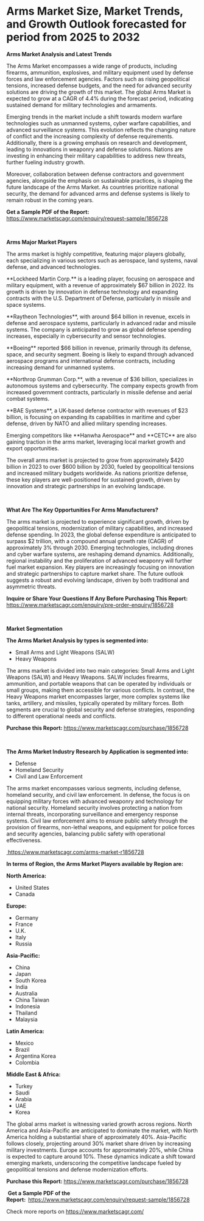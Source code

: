 <p><h1>Arms Market Size, Market Trends, and Growth Outlook forecasted for period from 2025 to 2032</h1></p><p><strong>Arms Market Analysis and Latest Trends</strong></p>
<p><p>The Arms Market encompasses a wide range of products, including firearms, ammunition, explosives, and military equipment used by defense forces and law enforcement agencies. Factors such as rising geopolitical tensions, increased defense budgets, and the need for advanced security solutions are driving the growth of this market. The global Arms Market is expected to grow at a CAGR of 4.4% during the forecast period, indicating sustained demand for military technologies and armaments.</p><p>Emerging trends in the market include a shift towards modern warfare technologies such as unmanned systems, cyber warfare capabilities, and advanced surveillance systems. This evolution reflects the changing nature of conflict and the increasing complexity of defense requirements. Additionally, there is a growing emphasis on research and development, leading to innovations in weaponry and defense solutions. Nations are investing in enhancing their military capabilities to address new threats, further fueling industry growth.</p><p>Moreover, collaboration between defense contractors and government agencies, alongside the emphasis on sustainable practices, is shaping the future landscape of the Arms Market. As countries prioritize national security, the demand for advanced arms and defense systems is likely to remain robust in the coming years.</p></p>
<p><strong>Get a Sample PDF of the Report:&nbsp;</strong> <a href="https://www.marketscagr.com/enquiry/request-sample/1856728?utm_campaign=2634&utm_medium=2&utm_source=Github&utm_content=ia&utm_term=10042025&utm_id=arms">https://www.marketscagr.com/enquiry/request-sample/1856728</a></p>
<p>&nbsp;</p>
<p><strong>Arms Major Market Players</strong></p>
<p><p>The arms market is highly competitive, featuring major players globally, each specializing in various sectors such as aerospace, land systems, naval defense, and advanced technologies.</p><p>**Lockheed Martin Corp.** is a leading player, focusing on aerospace and military equipment, with a revenue of approximately $67 billion in 2022. Its growth is driven by innovation in defense technology and expanding contracts with the U.S. Department of Defense, particularly in missile and space systems.</p><p>**Raytheon Technologies**, with around $64 billion in revenue, excels in defense and aerospace systems, particularly in advanced radar and missile systems. The company is anticipated to grow as global defense spending increases, especially in cybersecurity and sensor technologies.</p><p>**Boeing** reported $66 billion in revenue, primarily through its defense, space, and security segment. Boeing is likely to expand through advanced aerospace programs and international defense contracts, including increasing demand for unmanned systems.</p><p>**Northrop Grumman Corp.**, with a revenue of $36 billion, specializes in autonomous systems and cybersecurity. The company expects growth from increased government contracts, particularly in missile defense and aerial combat systems.</p><p>**BAE Systems**, a UK-based defense contractor with revenues of $23 billion, is focusing on expanding its capabilities in maritime and cyber defense, driven by NATO and allied military spending increases.</p><p>Emerging competitors like **Hanwha Aerospace** and **CETC** are also gaining traction in the arms market, leveraging local market growth and export opportunities.</p><p>The overall arms market is projected to grow from approximately $420 billion in 2023 to over $600 billion by 2030, fueled by geopolitical tensions and increased military budgets worldwide. As nations prioritize defense, these key players are well-positioned for sustained growth, driven by innovation and strategic partnerships in an evolving landscape.</p></p>
<p>&nbsp;</p>
<p><strong>What Are The Key Opportunities For Arms Manufacturers?</strong></p>
<p><p>The arms market is projected to experience significant growth, driven by geopolitical tensions, modernization of military capabilities, and increased defense spending. In 2023, the global defense expenditure is anticipated to surpass $2 trillion, with a compound annual growth rate (CAGR) of approximately 3% through 2030. Emerging technologies, including drones and cyber warfare systems, are reshaping demand dynamics. Additionally, regional instability and the proliferation of advanced weaponry will further fuel market expansion. Key players are increasingly focusing on innovation and strategic partnerships to capture market share. The future outlook suggests a robust and evolving landscape, driven by both traditional and asymmetric threats.</p></p>
<p><strong>Inquire or Share Your Questions If Any Before Purchasing This Report:</strong> <a href="https://www.marketscagr.com/enquiry/pre-order-enquiry/1856728?utm_campaign=2634&utm_medium=2&utm_source=Github&utm_content=ia&utm_term=10042025&utm_id=arms">https://www.marketscagr.com/enquiry/pre-order-enquiry/1856728</a></p>
<p>&nbsp;</p>
<p><strong>Market Segmentation</strong></p>
<p><strong>The Arms Market Analysis by types is segmented into:</strong></p>
<p><ul><li>Small Arms and Light Weapons (SALW)</li><li>Heavy Weapons</li></ul></p>
<p><p>The arms market is divided into two main categories: Small Arms and Light Weapons (SALW) and Heavy Weapons. SALW includes firearms, ammunition, and portable weapons that can be operated by individuals or small groups, making them accessible for various conflicts. In contrast, the Heavy Weapons market encompasses larger, more complex systems like tanks, artillery, and missiles, typically operated by military forces. Both segments are crucial to global security and defense strategies, responding to different operational needs and conflicts.</p></p>
<p><strong>Purchase this Report:&nbsp;</strong><a href="https://www.marketscagr.com/purchase/1856728?utm_campaign=2634&utm_medium=2&utm_source=Github&utm_content=ia&utm_term=10042025&utm_id=arms">https://www.marketscagr.com/purchase/1856728</a></p>
<p>&nbsp;</p>
<p><strong>The Arms Market Industry Research by Application is segmented into:</strong></p>
<p><ul><li>Defense</li><li>Homeland Security</li><li>Civil and Law Enforcement</li></ul></p>
<p><p>The arms market encompasses various segments, including defense, homeland security, and civil law enforcement. In defense, the focus is on equipping military forces with advanced weaponry and technology for national security. Homeland security involves protecting a nation from internal threats, incorporating surveillance and emergency response systems. Civil law enforcement aims to ensure public safety through the provision of firearms, non-lethal weapons, and equipment for police forces and security agencies, balancing public safety with operational effectiveness.</p></p>
<p><a href="https://www.marketscagr.com/arms-market-r1856728?utm_campaign=2634&utm_medium=2&utm_source=Github&utm_content=ia&utm_term=10042025&utm_id=arms">&nbsp;https://www.marketscagr.com/arms-market-r1856728</a></p>
<p><strong>In terms of Region, the Arms Market Players available by Region are:</strong></p>
<p>
    <p> <strong> North America: </strong>
        <ul>
            <li>United States</li>
            <li>Canada</li>
        </ul>
        </p> 
    <p> <strong> Europe: </strong>
        <ul>
            <li>Germany</li>
            <li>France</li>
            <li>U.K.</li>
            <li>Italy</li>
            <li>Russia</li>
        </ul>
        </p> 
    <p> <strong> Asia-Pacific: </strong>
        <ul>
            <li>China</li>
            <li>Japan</li>
            <li>South Korea</li>
            <li>India</li>
            <li>Australia</li>
            <li>China Taiwan</li>
            <li>Indonesia</li>
            <li>Thailand</li>
            <li>Malaysia</li>
        </ul>
        </p> 
    <p> <strong> Latin America: </strong>
        <ul>
            <li>Mexico</li>
            <li>Brazil</li>
            <li>Argentina Korea</li>
            <li>Colombia</li>
        </ul>
        </p> 
    <p> <strong> Middle East & Africa: </strong>
        <ul>
            <li>Turkey</li>
            <li>Saudi</li>
            <li>Arabia</li>
            <li>UAE</li>
            <li>Korea</li>
        </ul>
    </p>
    </p>
<p><p>The global arms market is witnessing varied growth across regions. North America and Asia-Pacific are anticipated to dominate the market, with North America holding a substantial share of approximately 40%. Asia-Pacific follows closely, projecting around 30% market share driven by increasing military investments. Europe accounts for approximately 20%, while China is expected to capture around 10%. These dynamics indicate a shift toward emerging markets, underscoring the competitive landscape fueled by geopolitical tensions and defense modernization efforts.</p></p>
<p><strong>Purchase this Report: </strong><a href="https://www.marketscagr.com/purchase/1856728?utm_campaign=2634&utm_medium=2&utm_source=Github&utm_content=ia&utm_term=10042025&utm_id=arms">https://www.marketscagr.com/purchase/1856728</a></p>
<p>&nbsp;<strong>Get a Sample PDF of the Report:&nbsp;&nbsp;</strong><a href="https://www.marketscagr.com/enquiry/request-sample/1856728?utm_campaign=2634&utm_medium=2&utm_source=Github&utm_content=ia&utm_term=10042025&utm_id=arms">https://www.marketscagr.com/enquiry/request-sample/1856728</a></p>
<p><strong></strong></p>
<p>Check more reports on <a href="https://www.marketscagr.com/?utm_campaign=2634&utm_medium=2&utm_source=Github&utm_content=ia&utm_term=10042025&utm_id=arms">https://www.marketscagr.com/</a></p>